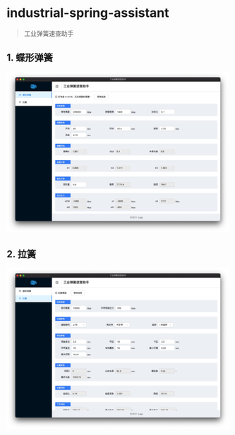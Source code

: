 # industrial-spring-assistant

> 工业弹簧速查助手

## 1. 蝶形弹簧

![butterflySpring](https://raw.githubusercontent.com/arnozhang/industrial-spring-assistant/main/docs/butterflySpring.jpg)

## 2. 拉簧

![pullSpring](https://raw.githubusercontent.com/arnozhang/industrial-spring-assistant/main/docs/pullSpring.jpg)
